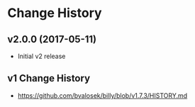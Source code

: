 # Change History

## v2.0.0 (2017-05-11)

* Initial v2 release

## v1 Change History

* https://github.com/bvalosek/billy/blob/v1.7.3/HISTORY.md
